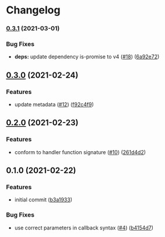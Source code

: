 # Changelog

### [0.3.1](https://www.github.com/netlify/functions-js/compare/v0.3.0...v0.3.1) (2021-03-01)


### Bug Fixes

* **deps:** update dependency is-promise to v4 ([#18](https://www.github.com/netlify/functions-js/issues/18)) ([6a92e72](https://www.github.com/netlify/functions-js/commit/6a92e72a68b69d99131abd1d19fa6c9e8ab14bf3))

## [0.3.0](https://www.github.com/netlify/functions-js/compare/v0.2.0...v0.3.0) (2021-02-24)


### Features

* update metadata ([#12](https://www.github.com/netlify/functions-js/issues/12)) ([f92c4f9](https://github.com/netlify/functions-js/commit/f92c4f9cc89ba496c8b19dafe4ee0ebcc133dad7))

## [0.2.0](https://www.github.com/netlify/functions-js/compare/v0.1.0...v0.2.0) (2021-02-23)


### Features

* conform to handler function signature ([#10](https://www.github.com/netlify/functions-js/issues/10)) ([261d4d2](https://www.github.com/netlify/functions-js/commit/261d4d25b410f29c060f666d38153a822832dccd))

## 0.1.0 (2021-02-22)


### Features

* initial commit ([b3a1933](https://www.github.com/netlify/functions-js/commit/b3a193372ee0dfdaa769ab4ec48f83fa980aa559))


### Bug Fixes

* use correct parameters in callback syntax ([#4](https://www.github.com/netlify/functions-js/issues/4)) ([b4154d7](https://www.github.com/netlify/functions-js/commit/b4154d76ac84c3a41756b88ee72bf1bfb985664a))
